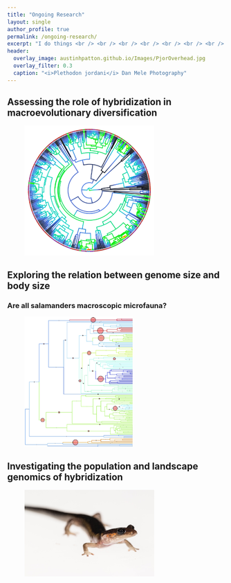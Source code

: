 ```yaml
---
title: "Ongoing Research"
layout: single
author_profile: true
permalink: /ongoing-research/
excerpt: "I do things <br /> <br /> <br /> <br /> <br /> <br /> <br /> <br />"
header:
  overlay_image: austinhpatton.github.io/Images/PjorOverhead.jpg
  overlay_filter: 0.3
  caption: "<i>Plethodon jordani</i> Dan Mele Photography"
---
```

<h2>Assessing the role of hybridization in macroevolutionary diversification</h2>
<figure style="width: 300px">
<img src="/Images/HybDivers_Image.jpg" class="inline">
</figure>

<h2>Exploring the relation between genome size and body size</h2>
<h3>Are all salamanders macroscopic microfauna?</h3>
<figure style="width: 250.171585px">
<img src="/Images/GenomeBodySize_Image.jpg" class="inline">
</figure>

<h2>Investigating the population and landscape genomics of hybridization</h2>
<figure style="width: 300px">
<img src="/Images/CompLangGenomics_Image.jpg" class="inline">
</figure>
